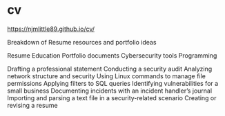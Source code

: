 # cv
https://njmlittle89.github.io/cv/

Breakdown of Resume resources and portfolio ideas

Resume
Education
Portfolio documents
Cybersecurity tools
Programming 

Drafting a professional statement
Conducting a security audit
Analyzing network structure and security
Using Linux commands to manage file permissions
Applying filters to SQL queries
Identifying vulnerabilities for a small business
Documenting incidents with an incident handler’s journal 
Importing and parsing a text file in a security-related scenario
Creating or revising a resume
